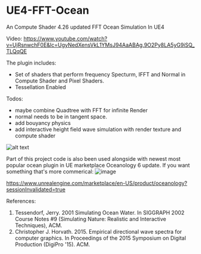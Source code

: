 # UE4-FFT-Ocean
An Compute Shader 4.26 updated FFT Ocean Simulation In UE4

Video:
https://www.youtube.com/watch?v=UjRsnwchF0E&lc=UgyNedXensVkL1YMsJ94AaABAg.9O2Py8LA5yG9iSQ_TLQqQE

The plugin includes:
- Set of shaders that perform frequency Specturm, IFFT and Normal in Compute Shader and Pixel Shaders.
- Tessellation Enabled

Todos:
- maybe combine Quadtree with FFT for infinite Render
- normal needs to be in tangent space.
- add bouyancy physics
- add interactive height field wave simulation with render texture and compute shader

![alt text](https://github.com/tigershan1130/UE4_FFT_Ocean/blob/main/HighresScreenshot00000.png)

Part of this project code is also been used alongside with newest most popular ocean plugin in UE marketplace
Oceanology 6 update. If you want something that's more commerical: 
![image](https://user-images.githubusercontent.com/39791762/202949884-3b0d3246-2f3f-4cca-8eb2-95e80f1002b0.png)


https://www.unrealengine.com/marketplace/en-US/product/oceanology?sessionInvalidated=true

References:
1. Tessendorf, Jerry. 2001 Simulating Ocean Water. In SIGGRAPH 2002 Course Notes #9 (Simulating Nature: Realistic and Interactive Techniques), ACM.
2. Christopher J. Horvath. 2015. Empirical directional wave spectra for computer graphics. In Proceedings of the 2015 Symposium on Digital Production (DigiPro '15). ACM.

